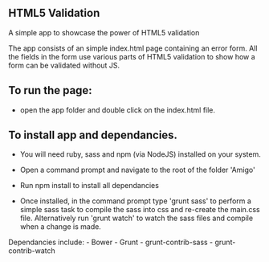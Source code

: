 HTML5 Validation
----------------

A simple app to showcase the power of HTML5 validation

The app consists of an simple index.html page containing an error form. All the fields in the form use various parts of HTML5 validation to show how a form can be validated without JS.


To run the page:
----------------

- open the app folder and double click on the index.html file.


To install app and dependancies.
--------------------------------

- You will need ruby, sass and npm (via NodeJS) installed on your system.
- Open a command prompt and navigate to the root of the folder 'Amigo'
- Run npm install to install all dependancies

- Once installed, in the command prompt type 'grunt sass' to perform a simple sass task to compile the sass into css and re-create the main.css file. Alternatively run 'grunt watch' to watch the sass files and compile when a change is made.

Dependancies include:
	- Bower
	- Grunt
	- grunt-contrib-sass
    - grunt-contrib-watch
